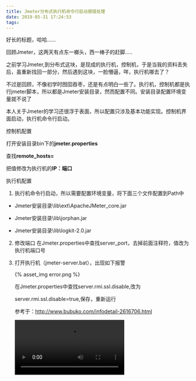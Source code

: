```yaml
---
title: Jmeter分布式执行机命令行启动报错处理
date: 2019-05-31 17:24:53
tags:
---
```


好长的标题，哈哈......

回顾Jmeter，这两天有点东一榔头，西一棒子的赶脚.....

之前学习Jmeter,到分布式这块，是现成的执行机，控制机，于是当我的资料丢失后，虽重新找回一部分，然后遇到这块，一脸懵逼，咩，执行机哪去了？

不过是回顾，不像初学时囫囵吞枣，还是有点明白一些了。执行机，控制机都是执行jmeter脚本，所以都是Jmeter安装目录，然而配置不同。安装目录配置环境变量就不说了

本人关于Jmeter的学习还很浮于表面，所以配置只涉及基本功能实现。控制机界面启动，执行机命令行启动。

控制机配置

打开安装目录bin下的**jmeter.properties**

查找**remote_hosts=**

把值修改为执行机的**IP：端口**

执行机配置

1. 执行机命令行启动，所以需要配置环境变量，将下面三个文件配置到Path中

* Jmeter安装目录\lib\ext\ApacheJMeter_core.jar

* Jmeter安装目录\lib\jorphan.jar

* Jmeter安装目录\lib\logkit-2.0.jar

2. 修改端口
   在Jmeter.properties中查找server_port，去掉前面注释符，值改为执行机端口号
   
3. 打开执行机（jmeter-server.bat），出现如下报警

   {% asset_img error.png %}

   在Jmeter.properties中查找server.rmi.ssl.disable,改为

   server.rmi.ssl.disable=true,保存，重新运行

   参考于：http://www.bubuko.com/infodetail-2616706.html

   <video src="lovebaby.mp4" controls="controls" autoplay="autoplay" ></video>


